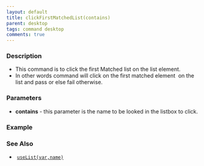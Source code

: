 ```yaml
---
layout: default
title: clickFirstMatchedList(contains)
parent: desktop
tags: command desktop
comments: true
---
```


### Description

- This command is to click the first Matched list on the list element.
- In other words command will click on the first matched element  on the list and pass or else fail otherwise.

### Parameters

- **contains** -  this parameter is the name to be looked in the listbox to click.

### Example

### See Also

-  [`useList(var,name)`](useList(var,name))